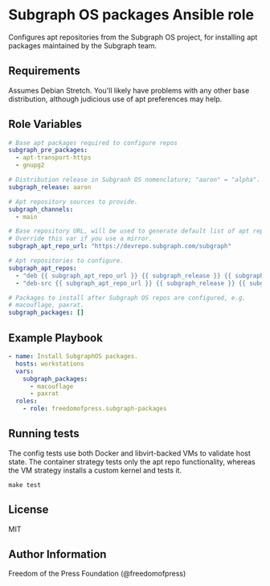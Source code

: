 Subgraph OS packages Ansible role
=================================

Configures apt repositories from the Subgraph OS project, for installing
apt packages maintained by the Subgraph team.

Requirements
------------

Assumes Debian Stretch. You'll likely have problems with any other base
distribution, although judicious use of apt preferences may help.

Role Variables
--------------

```yaml
# Base apt packages required to configure repos
subgraph_pre_packages:
  - apt-transport-https
  - gnupg2

# Distribution release in Subgraoh OS nomenclature; "aaron" = "alpha".
subgraph_release: aaron

# Apt repository sources to provide.
subgraph_channels:
  - main

# Base repository URL, will be used to generate default list of apt repositories.
# Override this var if you use a mirror.
subgraph_apt_repo_url: "https://devrepo.subgraph.com/subgraph"

# Apt repositories to configure.
subgraph_apt_repos:
  - "deb {{ subgraph_apt_repo_url }} {{ subgraph_release }} {{ subgraph_channels|join(' ') }}"
  - "deb-src {{ subgraph_apt_repo_url }} {{ subgraph_release }} {{ subgraph_channels|join(' ') }}"

# Packages to install after Subgraph OS repos are configured, e.g.
# macouflage, paxrat.
subgraph_packages: []
```

Example Playbook
----------------


```yaml
- name: Install SubgraphOS packages.
  hosts: workstations
  vars:
    subgraph_packages:
      - macouflage
      - paxrat
  roles:
    - role: freedomofpress.subgraph-packages
```

Running tests
-------------
The config tests use both Docker and libvirt-backed VMs to validate
host state. The container strategy tests only the apt repo functionality,
whereas the VM strategy installs a custom kernel and tests it.

```
make test
```

License
-------

MIT

Author Information
------------------

Freedom of the Press Foundation (@freedomofpress)

